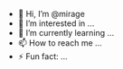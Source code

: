 - 👋 Hi, I’m @mirage
- 👀 I’m interested in ...
- 🌱 I’m currently learning ...
- 📫 How to reach me ...
- ⚡ Fun fact: ...
